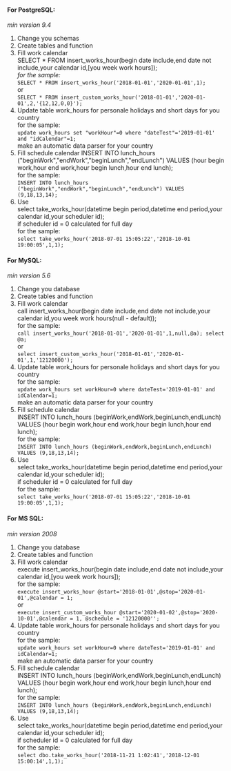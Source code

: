 #### For PostgreSQL:
*min version 9.4*

1. Change you schemas
2. Create tables and function
3. Fill work calendar<br />
    SELECT * FROM insert_works_hour(begin date include,end date not include,your calendar id,\[you week work hours\]);<br />
    *for the sample:*<br />
        `SELECT * FROM insert_works_hour('2018-01-01','2020-01-01',1);`<br />
        or<br />
        `SELECT * FROM insert_custom_works_hour('2018-01-01','2020-01-01',2,'{12,12,0,0}');`
4. Update table work_hours for personale holidays and short days for you country<br />
    for the sample:<br />
        `update work_hours set "workHour"=0 where "dateTest"='2019-01-01' and "idCalendar"=1;`<br />
    make an automatic data parser for your country
5. Fill schedule calendar
    INSERT INTO lunch_hours ("beginWork","endWork","beginLunch","endLunch") VALUES (hour begin work,hour end work,hour begin lunch,hour end lunch);<br />
    for the sample:<br />
        `INSERT INTO lunch_hours ("beginWork","endWork","beginLunch","endLunch") VALUES (9,18,13,14);`
6. Use<br />
    select take_works_hour(datetime begin period,datetime end period,your calendar id,your scheduler id);<br />
    if scheduler id = 0 calculated for full day<br />
    for the sample:<br />
        `select take_works_hour('2018-07-01 15:05:22','2018-10-01 19:00:05',1,1);`
        
#### For MySQL:
*min version 5.6*

1. Change you database
2. Create tables and function
3. Fill work calendar<br />
    call insert_works_hour(begin date include,end date not include,your calendar id,you week work hours(null - default));<br />
    for the sample:<br />
        `call insert_works_hour('2018-01-01','2020-01-01',1,null,@a);
        select @a;`<br />
        or<br />
        `select insert_custom_works_hour('2018-01-01','2020-01-01',1,'12120000');`
4. Update table work_hours for personale holidays and short days for you country<br />
    for the sample:<br />
        `update work_hours set workHour=0 where dateTest='2019-01-01' and idCalendar=1;`<br />
    make an automatic data parser for your country
5. Fill schedule calendar<br />
    INSERT INTO lunch_hours (beginWork,endWork,beginLunch,endLunch) VALUES (hour begin work,hour end work,hour begin lunch,hour end lunch);<br />
    for the sample:<br />
        `INSERT INTO lunch_hours (beginWork,endWork,beginLunch,endLunch) VALUES (9,18,13,14);`
6. Use<br />
    select take_works_hour(datetime begin period,datetime end period,your calendar id,your scheduler id);<br />
    if scheduler id = 0 calculated for full day<br />
    for the sample:<br />
        `select take_works_hour('2018-07-01 15:05:22','2018-10-01 19:00:05',1,1);`
        
#### For MS SQL:
*min version 2008*

1. Change you database
2. Create tables and function
3. Fill work calendar<br />
    execute insert_works_hour(begin date include,end date not include,your calendar id,\[you week work hours\]);<br />
    for the sample:<br />
        `execute insert_works_hour @start='2018-01-01',@stop='2020-01-01',@calendar = 1;`<br />
        or<br />
        `execute insert_custom_works_hour @start='2020-01-02',@stop='2020-10-01',@calendar = 1, @schedule = '12120000'';`
4. Update table work_hours for personale holidays and short days for you country<br />
    for the sample:<br />
        `update work_hours set workHour=0 where dateTest='2019-01-01' and idCalendar=1;`<br />
    make an automatic data parser for your country
5. Fill schedule calendar<br />
    INSERT INTO lunch_hours (beginWork,endWork,beginLunch,endLunch) VALUES (hour begin work,hour end work,hour begin lunch,hour end lunch);<br />
    for the sample:<br />
        `INSERT INTO lunch_hours (beginWork,endWork,beginLunch,endLunch) VALUES (9,18,13,14);`
6. Use<br />
    select take_works_hour(datetime begin period,datetime end period,your calendar id,your scheduler id);<br />
    if scheduler id = 0 calculated for full day<br />
    for the sample:<br />
        `select dbo.take_works_hour('2018-11-21 1:02:41','2018-12-01 15:00:14',1,1);`